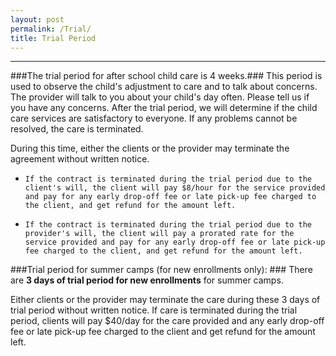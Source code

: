```yaml
---
layout: post
permalink: /Trial/
title: Trial Period
---
```


----------

###The trial period for after school child care is 4 weeks.###
  This period is used to observe the child's adjustment to care and to talk about concerns.  The provider will talk to you about your child's day often.  Please tell us if you have any concerns.  After the trial period, we will determine if the child care services are satisfactory to everyone.  If any problems cannot be resolved, the care is terminated.

During this time, either the clients or the provider may terminate the agreement without written notice. 

-     If the contract is terminated during the trial period due to the client's will, the client will pay $8/hour for the service provided and pay for any early drop-off fee or late pick-up fee charged to the client, and get refund for the amount left.

-     If the contract is terminated during the trial period due to the provider's will, the client will pay a prorated rate for the service provided and pay for any early drop-off fee or late pick-up fee charged to the client, and get refund for the amount left. 

###Trial period for summer camps (for new enrollments only): ###
There are **3 days of trial period for new enrollments** for summer camps.

Either clients or the provider may terminate the care during these 3 days of trial period without written notice. If care is terminated during the trial period, clients will pay $40/day for the care provided and any early drop-off fee or late pick-up fee charged to the client and get refund for the amount left.

